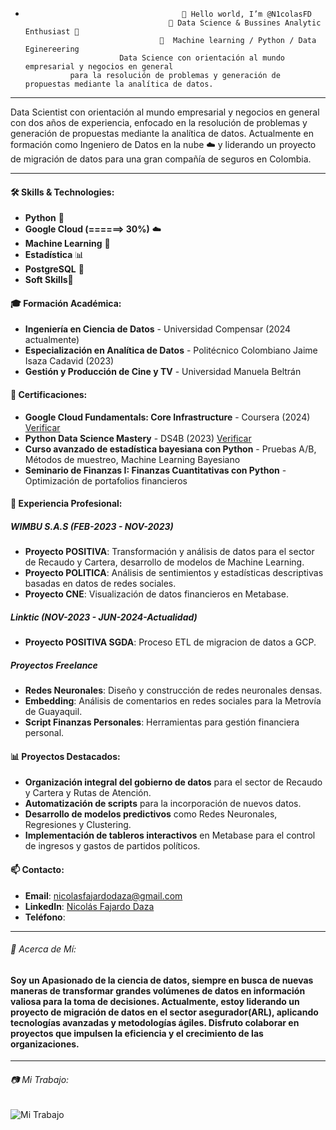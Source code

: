 -                                        👋 Hello world, I’m @N1colasFD 
                                      👀 Data Science & Bussines Analytic Enthusiast 🚀 
                                    🧠  Machine learning / Python / Data Eginereering
                           Data Science con orientación al mundo empresarial y negocios en general 
                para la resolución de problemas y generación de propuestas mediante la analítica de datos.

---

Data Scientist con orientación al mundo empresarial y negocios en general con dos años de experiencia, enfocado en la resolución de problemas y generación de propuestas mediante la analítica de datos. Actualmente en formación como Ingeniero de Datos en la nube ☁️ y liderando un proyecto de migración de datos para una gran compañía de seguros en Colombia.

---

#### 🛠 Skills & Technologies:
- **Python** 🐍
- **Google Cloud (\======> 30%)** ☁️
- **Machine Learning** 🤖
- **Estadística** 📊
- **PostgreSQL** 🐘
- **Soft Skills**🤺

#### 🎓 Formación Académica:
- **Ingeniería en Ciencia de Datos** - Universidad Compensar (2024 actualmente)
- **Especialización en Analítica de Datos** - Politécnico Colombiano Jaime Isaza Cadavid (2023)
- **Gestión y Producción de Cine y TV** - Universidad Manuela Beltrán

#### 📜 Certificaciones:
- **Google Cloud Fundamentals: Core Infrastructure** - Coursera (2024) [Verificar](https://coursera.org/verify/KLE6XCG5HU5W)
- **Python Data Science Mastery** - DS4B (2023) [Verificar](./path/to/certificate.pdf)
- **Curso avanzado de estadística bayesiana con Python** - Pruebas A/B, Métodos de muestreo, Machine Learning Bayesiano
- **Seminario de Finanzas I: Finanzas Cuantitativas con Python** - Optimización de portafolios financieros

#### 🏢 Experiencia Profesional:
##### WIMBU S.A.S (FEB-2023 - NOV-2023)
- **Proyecto POSITIVA**: Transformación y análisis de datos para el sector de Recaudo y Cartera, desarrollo de modelos de Machine Learning.
- **Proyecto POLITICA**: Análisis de sentimientos y estadísticas descriptivas basadas en datos de redes sociales.
- **Proyecto CNE**: Visualización de datos financieros en Metabase.

##### Linktic (NOV-2023 - JUN-2024-Actualidad)
- **Proyecto POSITIVA SGDA**: Proceso ETL de migracion de datos a GCP.

##### Proyectos Freelance
- **Redes Neuronales**: Diseño y construcción de redes neuronales densas.
- **Embedding**: Análisis de comentarios en redes sociales para la Metrovía de Guayaquil.
- **Script Finanzas Personales**: Herramientas para gestión financiera personal.

#### 📊 Proyectos Destacados:
- **Organización integral del gobierno de datos** para el sector de Recaudo y Cartera y Rutas de Atención.
- **Automatización de scripts** para la incorporación de nuevos datos.
- **Desarrollo de modelos predictivos** como Redes Neuronales, Regresiones y Clustering.
- **Implementación de tableros interactivos** en Metabase para el control de ingresos y gastos de partidos políticos.

#### 📫 Contacto:
- **Email**: [nicolasfajardodaza@gmail.com](mailto:nicolasfajardodaza@gmail.com)
- **LinkedIn**: [Nicolás Fajardo Daza](https://www.linkedin.com/in/nicolasfajardodaza/)
- **Teléfono**: 

---

###### 🌟 Acerca de Mí:
#### Soy un Apasionado de la ciencia de datos, siempre en busca de nuevas maneras de transformar grandes volúmenes de datos en información valiosa para la toma de decisiones. Actualmente, estoy liderando un proyecto de migración de datos en el  sector asegurador(ARL), aplicando tecnologías avanzadas y metodologías ágiles. Disfruto colaborar en proyectos que impulsen la eficiencia y el crecimiento de las organizaciones.
---

###### 📷 Mi Trabajo:
![Mi Trabajo](./path/to/image.png)


<!---
N1colasFD/N1colasFD is a ✨ special ✨ repository because its `README.md` (this file) appears on your GitHub profile.
You can click the Preview link to take a look at your changes.
--->
